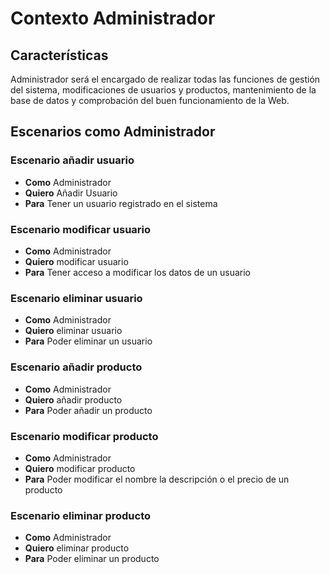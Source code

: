 # Contexto Administrador

## Características
Administrador será el encargado de realizar todas las funciones de gestión del sistema, modificaciones de usuarios y productos, mantenimiento de la base de datos y comprobación del buen funcionamiento de la Web.
## Escenarios como Administrador

### Escenario añadir usuario
+ **Como** Administrador
+ **Quiero** Añadir Usuario
+ **Para** Tener un usuario registrado en el sistema

### Escenario modificar usuario
+ **Como** Administrador
+ **Quiero** modificar usuario
+ **Para** Tener acceso a modificar los datos de un usuario

### Escenario eliminar usuario
+ **Como** Administrador
+ **Quiero** eliminar usuario
+ **Para** Poder eliminar un usuario

### Escenario añadir producto
+ **Como** Administrador
+ **Quiero** añadir producto
+ **Para** Poder añadir un producto

### Escenario modificar producto
+ **Como** Administrador
+ **Quiero** modificar producto
+ **Para** Poder modificar el nombre la descripción o el precio de un producto

### Escenario eliminar producto
+ **Como** Administrador
+ **Quiero** eliminar producto
+ **Para** Poder eliminar un producto